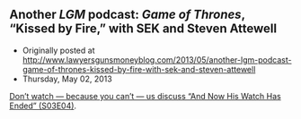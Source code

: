 ## Another <em>LGM</em> podcast: <em>Game of Thrones</em>, “Kissed by Fire,” with SEK and Steven Attewell

 * Originally posted at http://www.lawyersgunsmoneyblog.com/2013/05/another-lgm-podcast-game-of-thrones-kissed-by-fire-with-sek-and-steven-attewell
 * Thursday, May 02, 2013

[Don’t watch — because you can’t — us discuss “And Now His Watch Has Ended” (S03E04)](http://lawyersgunsmon.wpengine.com/2013/04/yet-another-lgm-podcast-sek-and-attewell-on-game-of-thrones-and-now-his-watch-is-done).